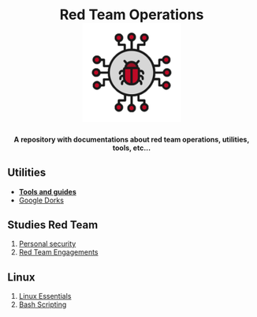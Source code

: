 <h1 align="center">
<br>
  Red Team Operations
  <br>
<img src="./assets/red.png" alt="Tools" width="200">
</h1>
<h4 align="center">A repository with documentations about red team operations, utilities, tools, etc...</h4>

## Utilities 
<p align="center">
 <ul>
  <li><b><a href="./tools/">Tools and guides</a></b></li>
  <li><a href="./dorks/">Google Dorks</a></li>
  </ul>
</p>

## Studies Red Team
<ol>
 <li><a href="./studies/0-personal-security/">Personal security</a> </li>
 <li><a href="./studies/1-engagements/">Red Team Engagements</a> </li>
</ol>

## Linux
<ol>
 <li><a href="./linux/0-linux_essentials/">Linux Essentials</a> </li>
 <li><a href="./linux/1-bash-scripting/">Bash Scripting</a> </li>
</ol>

